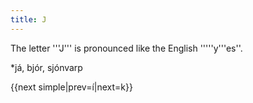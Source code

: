 ```yaml
---
title: J
---
```


The letter '''J''' is pronounced like the English '''''y'''es''.

*já, bjór, sjónvarp

{{next simple|prev=í|next=k}}